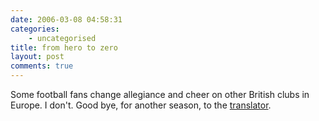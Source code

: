```yaml
---
date: 2006-03-08 04:58:31
categories:
    - uncategorised
title: from hero to zero
layout: post
comments: true
---
```

Some football fans change allegiance and cheer on other British clubs in
Europe. I don't. Good bye, for another season, to the
[translator](http://news.bbc.co.uk/sport2/hi/football/europe/4778194.stm).
